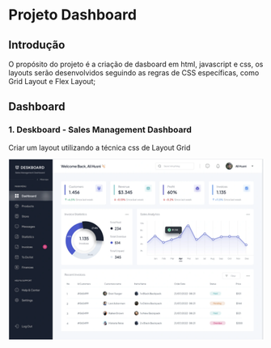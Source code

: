 # Projeto Dashboard

## Introdução

O propósito do projeto é a criação de dasboard em html, javascript e css, os layouts serão desenvolvidos seguindo as regras de CSS específicas, como Grid Layout e Flex Layout;

## Dashboard

### 1. Deskboard - Sales Management Dashboard

Criar um layout utilizando a técnica css de Layout Grid

![dashborad](1_deskboard_sales_management_%20dashboard/images/dashboard-1.png)
